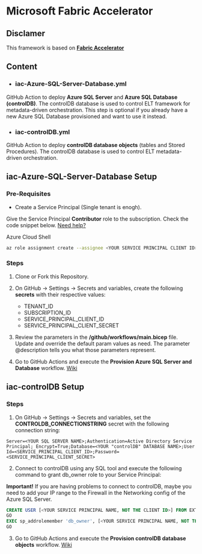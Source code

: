 # Microsoft Fabric Accelerator

## Disclamer
This framework is based on **[Fabric Accelerator](https://bennyaustin.com/2024/11/17/fabric-accelerator/)** 

## Content

- ### iac-Azure-SQL-Server-Database.yml
GitHub Action to deploy **Azure SQL Server** and **Azure SQL Database (controlDB)**.
The controlDB database is used to control ELT framework for metadata-driven orchestration. This step is optional if you already have a new Azure SQL Database provisioned and want to use it instead.

- ### iac-controlDB.yml
GitHub Action to deploy **controlDB database objects** (tables and Stored Procedures).
The controlDB database is used to control ELT metadata-driven orchestration.


## iac-Azure-SQL-Server-Database Setup

### Pre-Requisites

- Create a Service Principal (Single tenant is enogh).

Give the Service Principal **Contributor** role to the subscription. Check the code snippet below. [Need help?](https://learn.microsoft.com/en-us/entra/identity-platform/howto-create-service-principal-portal)

Azure Cloud Shell
```bash
az role assignment create --assignee <YOUR SERVICE PRINCIPAL CLIENT ID> --role Contributor --scope /subscriptions/<YOUR SUBSCRIPTION ID>
```

### Steps

1. Clone or Fork this Repository.

2. On GitHub -> Settings -> Secrets and variables, create the following **secrets** with their respective values:

    - TENANT_ID
    - SUBSCRIPTION_ID
    - SERVICE_PRINCIPAL_CLIENT_ID
    - SERVICE_PRINCIPAL_CLIENT_SECRET

3. Review the parameters in the **/github/workflows/main.bicep** file. Update and override the default param values as need. The parameter @description tells you what those parameters represent.

4. Go to GitHub Actions and execute the **Provision Azure SQL Server and Database** workflow. [Wiki](https://github.com/claydsoncoelho/elt-framework/wiki)


## iac-controlDB Setup

### Steps

1. On GitHub -> Settings -> Secrets and variables, set the **CONTROLDB_CONNECTIONSTRING** secret with the following connection string:

```
Server=<YOUR SQL SERVER NAME>;Authentication=Active Directory Service Principal; Encrypt=True;Database=<YOUR "controlDB" DATABASE NAME>;User Id=<SERVICE_PRINCIPAL_CLIENT_ID>;Password=<SERVICE_PRINCIPAL_CLIENT_SECRET>
```

2. Connect to controlDB using any SQL tool and execute the following command to grant db_owner role to your Service Principal:

**Important!** If you are having problems to connect to controlDB, maybe you need to add your IP range to the Firewall in the Networking config of the Azure SQL Server.

```sql
CREATE USER [<YOUR SERVICE PRINCIPAL NAME, NOT THE CLIENT ID>] FROM EXTERNAL PROVIDER
GO
EXEC sp_addrolemember 'db_owner', [<YOUR SERVICE PRINCIPAL NAME, NOT THE CLIENT ID>]
GO
```

3. Go to GitHub Actions and execute the **Provision controlDB database objects** workflow. [Wiki](https://github.com/claydsoncoelho/elt-framework/wiki)